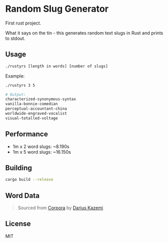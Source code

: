 # Random Slug Generator
First rust project.

What it says on the tin - this generates random text slugs in Rust and prints to stdout.

## Usage

```bash
./rustyrs [length in words] [number of slugs]
```

Example:

```bash
./rustyrs 3 5

# Output:
characterized-synonymous-syntax
vanilla-bonnie-comedian
perceptual-accountant-china
worldwide-engraved-vocalist
visual-totalled-voltage
```

## Performance
- 1m x 2 word slugs: ~8.190s
- 1m x 5 word slugs: ~16.150s

## Building

```bash
cargo build --release
```

## Word Data
> Sourced from [Corpora](https://github.com/dariusk/corpora/blob/master/data/words) by [Darius Kazemi](https://github.com/dariusk)

## License
MIT
